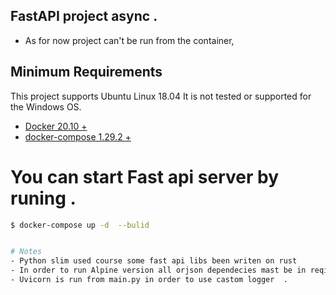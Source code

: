 ## FastAPI project async .

- As for now project can't be run from the container,

## Minimum Requirements
This project supports Ubuntu Linux 18.04  It is not tested or supported for the Windows OS.

- [Docker 20.10 +](https://docs.docker.com/)
- [docker-compose  1.29.2 + ](https://docs.docker.com/compose/)

 # You can start Fast api server by runing . 

```bash
$ docker-compose up -d  --bulid 


# Notes 
- Python slim used course some fast api libs been writen on rust 
- In order to run Alpine version all orjson dependecies mast be in reqirements.txt  
- Uvicorn is run from main.py in order to use castom logger  .